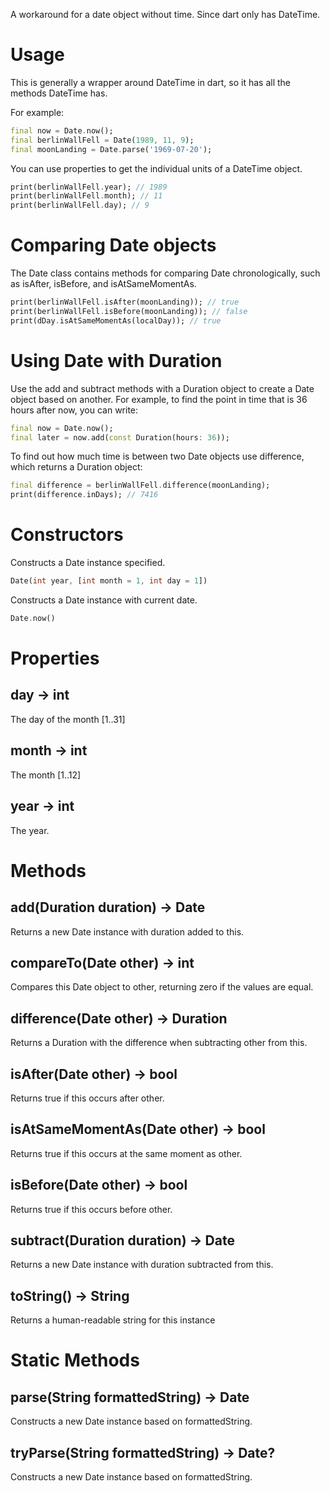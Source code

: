 A workaround for a date object without time. Since dart only has DateTime.

# Usage
This is generally a wrapper around DateTime in dart, so it has all the methods DateTime has.

For example:

```dart
final now = Date.now();
final berlinWallFell = Date(1989, 11, 9);
final moonLanding = Date.parse('1969-07-20');
```

You can use properties to get the individual units of a DateTime object.

```dart
print(berlinWallFell.year); // 1989
print(berlinWallFell.month); // 11
print(berlinWallFell.day); // 9
```

# Comparing Date objects
The Date class contains methods for comparing Date chronologically, such as isAfter, isBefore, and isAtSameMomentAs.

```dart
print(berlinWallFell.isAfter(moonLanding)); // true
print(berlinWallFell.isBefore(moonLanding)); // false
print(dDay.isAtSameMomentAs(localDay)); // true
```

# Using Date with Duration
Use the add and subtract methods with a Duration object to create a Date object based on another. For example, to find the point in time that is 36 hours after now, you can write:

```dart
final now = Date.now();
final later = now.add(const Duration(hours: 36));
```

To find out how much time is between two Date objects use difference, which returns a Duration object:

```dart
final difference = berlinWallFell.difference(moonLanding);
print(difference.inDays); // 7416
```

# Constructors
Constructs a Date instance specified. 
```dart
Date(int year, [int month = 1, int day = 1])
```

Constructs a Date instance with current date.
```dart
Date.now()
```

# Properties
## day → int
The day of the month [1..31]

## month → int
The month [1..12]

## year → int
The year. 

# Methods
## add(Duration duration) → Date
Returns a new Date instance with duration added to this. 

## compareTo(Date other) → int
Compares this Date object to other, returning zero if the values are equal. 

## difference(Date other) → Duration
Returns a Duration with the difference when subtracting other from this. 

## isAfter(Date other) → bool
Returns true if this occurs after other. 

## isAtSameMomentAs(Date other) → bool
Returns true if this occurs at the same moment as other. 

## isBefore(Date other) → bool
Returns true if this occurs before other. 

## subtract(Duration duration) → Date
Returns a new Date instance with duration subtracted from this. 

## toString() → String
Returns a human-readable string for this instance



# Static Methods
## parse(String formattedString) → Date
Constructs a new Date instance based on formattedString. 

## tryParse(String formattedString) → Date?
Constructs a new Date instance based on formattedString. 